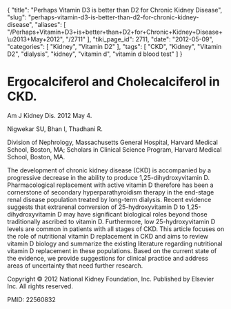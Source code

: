 {
    "title": "Perhaps Vitamin D3 is better than D2 for Chronic Kidney Disease",
    "slug": "perhaps-vitamin-d3-is-better-than-d2-for-chronic-kidney-disease",
    "aliases": [
        "/Perhaps+Vitamin+D3+is+better+than+D2+for+Chronic+Kidney+Disease+\u2013+May+2012",
        "/2711"
    ],
    "tiki_page_id": 2711,
    "date": "2012-05-09",
    "categories": [
        "Kidney",
        "Vitamin D2"
    ],
    "tags": [
        "CKD",
        "Kidney",
        "Vitamin D2",
        "dialysis",
        "kidney",
        "vitamin d",
        "vitamin d blood test"
    ]
}


# Ergocalciferol and Cholecalciferol in CKD.

Am J Kidney Dis. 2012 May 4. 

Nigwekar SU, Bhan I, Thadhani R.

Division of Nephrology, Massachusetts General Hospital, Harvard Medical School, Boston, MA; Scholars in Clinical Science Program, Harvard Medical School, Boston, MA.

The development of chronic kidney disease (CKD) is accompanied by a progressive decrease in the ability to produce 1,25-dihydroxyvitamin D. Pharmacological replacement with active vitamin D therefore has been a cornerstone of secondary hyperparathyroidism therapy in the end-stage renal disease population treated by long-term dialysis. Recent evidence suggests that extrarenal conversion of 25-hydroxyvitamin D to 1,25-dihydroxyvitamin D may have significant biological roles beyond those traditionally ascribed to vitamin D. Furthermore, low 25-hydroxyvitamin D levels are common in patients with all stages of CKD. This article focuses on the role of nutritional vitamin D replacement in CKD and aims to review vitamin D biology and summarize the existing literature regarding nutritional vitamin D replacement in these populations. Based on the current state of the evidence, we provide suggestions for clinical practice and address areas of uncertainty that need further research.

Copyright © 2012 National Kidney Foundation, Inc. Published by Elsevier Inc. All rights reserved.

PMID: 22560832
